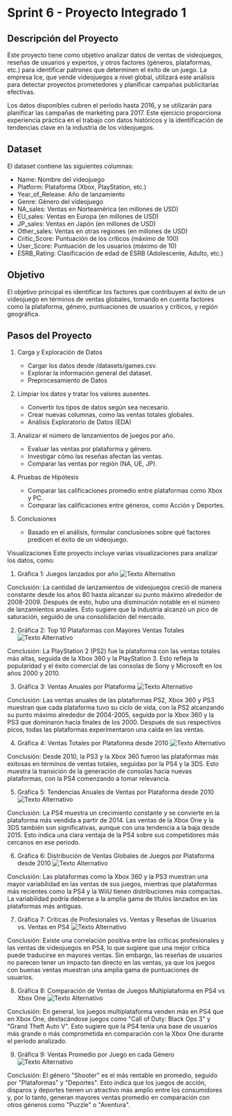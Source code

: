 # Sprint 6 - Proyecto Integrado 1

## Descripción del Proyecto
Este proyecto tiene como objetivo analizar datos de ventas de videojuegos, reseñas de usuarios y expertos, y otros factores (géneros, plataformas, etc.) para identificar patrones que determinen el éxito de un juego. La empresa Ice, que vende videojuegos a nivel global, utilizará este análisis para detectar proyectos prometedores y planificar campañas publicitarias efectivas.

Los datos disponibles cubren el período hasta 2016, y se utilizarán para planificar las campañas de marketing para 2017. Este ejercicio proporciona experiencia práctica en el trabajo con datos históricos y la identificación de tendencias clave en la industria de los videojuegos.

## Dataset
El dataset contiene las siguientes columnas:

- Name: Nombre del videojuego
- Platform: Plataforma (Xbox, PlayStation, etc.)
- Year_of_Release: Año de lanzamiento
- Genre: Género del videojuego
- NA_sales: Ventas en Norteamérica (en millones de USD)
- EU_sales: Ventas en Europa (en millones de USD)
- JP_sales: Ventas en Japón (en millones de USD)
- Other_sales: Ventas en otras regiones (en millones de USD)
- Critic_Score: Puntuación de los críticos (máximo de 100)
- User_Score: Puntuación de los usuarios (máximo de 10)
- ESRB_Rating: Clasificación de edad de ESRB (Adolescente, Adulto, etc.)

## Objetivo
El objetivo principal es identificar los factores que contribuyen al éxito de un videojuego en términos de ventas globales, tomando en cuenta factores como la plataforma, género, puntuaciones de usuarios y críticos, y región geográfica.

## Pasos del Proyecto
1. Carga y Exploración de Datos
    - Cargar los datos desde /datasets/games.csv.
    - Explorar la información general del dataset.
    - Preprocesamiento de Datos

2. Limpiar los datos y tratar los valores ausentes.
    - Convertir los tipos de datos según sea necesario.
    - Crear nuevas columnas, como las ventas totales globales.
    - Análisis Exploratorio de Datos (EDA)

3. Analizar el número de lanzamientos de juegos por año.
    - Evaluar las ventas por plataforma y género.
    - Investigar cómo las reseñas afectan las ventas.
    - Comparar las ventas por región (NA, UE, JP).
4. Pruebas de Hipótesis

    - Comparar las calificaciones promedio entre plataformas como Xbox y PC.
    - Comparar las calificaciones entre géneros, como Acción y Deportes.

5. Conclusiones

    - Basado en el análisis, formular conclusiones sobre qué factores predicen el éxito de un videojuego.

Visualizaciones
Este proyecto incluye varias visualizaciones para analizar los datos, como:

1. Gráfica 1: Juegos lanzados por año
![Texto Alternativo](images/image.png)

Conclusión: La cantidad de lanzamientos de videojuegos creció de manera constante desde los años 80 hasta alcanzar su punto máximo alrededor de 2008-2009. Después de esto, hubo una disminución notable en el número de lanzamientos anuales. Esto sugiere que la industria alcanzó un pico de saturación, seguido de una consolidación del mercado.

2. Gráfica 2: Top 10 Plataformas con Mayores Ventas Totales
![Texto Alternativo](images/image(1).png)

Conclusión: La PlayStation 2 (PS2) fue la plataforma con las ventas totales más altas, seguida de la Xbox 360 y la PlayStation 3. Esto refleja la popularidad y el éxito comercial de las consolas de Sony y Microsoft en los años 2000 y 2010.

3. Gráfica 3: Ventas Anuales por Plataforma
![Texto Alternativo](images/image(2).png)

Conclusión: Las ventas anuales de las plataformas PS2, Xbox 360 y PS3 muestran que cada plataforma tuvo su ciclo de vida, con la PS2 alcanzando su punto máximo alrededor de 2004-2005, seguida por la Xbox 360 y la PS3 que dominaron hacia finales de los 2000. Después de sus respectivos picos, todas las plataformas experimentaron una caída en las ventas.

4. Gráfica 4: Ventas Totales por Plataforma desde 2010
![Texto Alternativo](images/image(3).png)

Conclusión: Desde 2010, la PS3 y la Xbox 360 fueron las plataformas más exitosas en términos de ventas totales, seguidas por la PS4 y la 3DS. Esto muestra la transición de la generación de consolas hacia nuevas plataformas, con la PS4 comenzando a tomar relevancia.

5. Gráfica 5: Tendencias Anuales de Ventas por Plataforma desde 2010
![Texto Alternativo](images/image(4).png)

Conclusión: La PS4 muestra un crecimiento constante y se convierte en la plataforma más vendida a partir de 2014. Las ventas de la Xbox One y la 3DS también son significativas, aunque con una tendencia a la baja desde 2015. Esto indica una clara ventaja de la PS4 sobre sus competidores más cercanos en ese período.

6. Gráfica 6: Distribución de Ventas Globales de Juegos por Plataforma desde 2010
![Texto Alternativo](images/image(5).png)

Conclusión: Las plataformas como la Xbox 360 y la PS3 muestran una mayor variabilidad en las ventas de sus juegos, mientras que plataformas más recientes como la PS4 y la WiiU tienen distribuciones más compactas. La variabilidad podría deberse a la amplia gama de títulos lanzados en las plataformas más antiguas.

7. Gráfica 7: Críticas de Profesionales vs. Ventas y Reseñas de Usuarios vs. Ventas en PS4
![Texto Alternativo](images/image(6).png)

Conclusión: Existe una correlación positiva entre las críticas profesionales y las ventas de videojuegos en PS4, lo que sugiere que una mejor crítica puede traducirse en mayores ventas. Sin embargo, las reseñas de usuarios no parecen tener un impacto tan directo en las ventas, ya que los juegos con buenas ventas muestran una amplia gama de puntuaciones de usuarios.

8. Gráfica 8: Comparación de Ventas de Juegos Multiplataforma en PS4 vs Xbox One
![Texto Alternativo](images/image(7).png)

Conclusión: En general, los juegos multiplataforma venden más en PS4 que en Xbox One, destacándose juegos como "Call of Duty: Black Ops 3" y "Grand Theft Auto V". Esto sugiere que la PS4 tenía una base de usuarios más grande o más comprometida en comparación con la Xbox One durante el período analizado.

9. Gráfica 9: Ventas Promedio por Juego en cada Género
![Texto Alternativo](images/image(8).png)

Conclusión: El género "Shooter" es el más rentable en promedio, seguido por "Plataformas" y "Deportes". Esto indica que los juegos de acción, disparos y deportes tienen un atractivo más amplio entre los consumidores y, por lo tanto, generan mayores ventas promedio en comparación con otros géneros como "Puzzle" o "Aventura".
